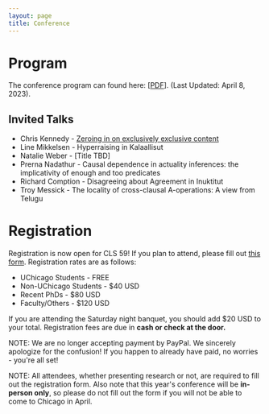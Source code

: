 ```yaml
---
layout: page
title: Conference
---
```


# Program

The conference program can found here: [<a href="http://chicagolinguisticsociety.org/public/CLS_59_Schedule_Apr8.pdf">PDF</a>]. (Last Updated: April 8, 2023).

## Invited Talks

* Chris Kennedy - <a href="http://chicagolinguisticsociety.org/public/cls59_abstracts/kennedy.pdf">Zeroing in on exclusively exclusive content</a>
* Line Mikkelsen - Hyperraising in Kalaallisut
* Natalie Weber - [Title TBD]
* Prerna Nadathur - Causal dependence in actuality inferences: the implicativity of enough and too predicates
* Richard Comption - Disagreeing about Agreement in Inuktitut
* Troy Messick - The locality of cross-clausal A-operations: A view from Telugu

# Registration

Registration is now open for CLS 59! If you plan to attend, please fill out <a href="https://forms.gle/3HRJhQF2D8Kv8bmYA">this form</a>. Registration rates are as follows:
- UChicago Students - FREE
- Non-UChicago Students - $40 USD
- Recent PhDs - $80 USD
- Faculty/Others - $120 USD

If you are attending the Saturday night banquet, you should add $20 USD to your total. Registration fees are due in **cash or check at the door.**

NOTE: We are no longer accepting payment by PayPal. We sincerely apologize for the confusion! If you happen to already have paid, no worries - you're all set! 

NOTE: All attendees, whether presenting research or not, are required to fill out the registration form. Also note that this year's conference will be **in-person only**, so please do not fill out the form if you will not be able to come to Chicago in April. 


